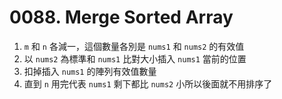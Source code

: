 # 0088. Merge Sorted Array
1. `m` 和 `n` 各減一，這個數量各別是 `nums1` 和 `nums2` 的有效值
2. 以 `nums2` 為標準和 `nums1` 比對大小插入 `nums1` 當前的位置
3. 扣掉插入 `nums1` 的陣列有效值數量
4. 直到 `n` 用完代表 `nums1` 剩下都比 `nums2` 小所以後面就不用排序了
